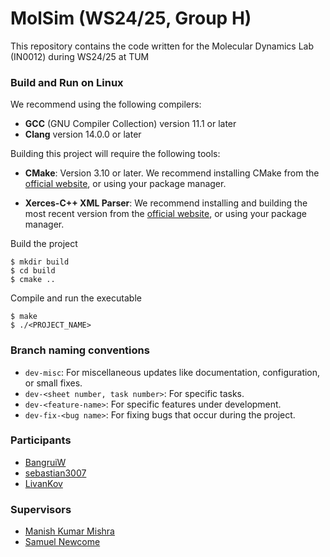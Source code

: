 MolSim (WS24/25, Group H)
===

This repository contains the code written for the Molecular Dynamics Lab (IN0012) during WS24/25 at TUM

### Build and Run on Linux 

We recommend using the following compilers:

- **GCC** (GNU Compiler Collection) version 11.1 or later
- **Clang** version 14.0.0 or later

Building this project will require the following tools:

- **CMake**: Version 3.10 or later.
  We recommend installing CMake from the [official website](https://cmake.org/download/), or using your package manager.

- **Xerces-C++ XML Parser**:
  We recommend installing and building the most recent version from the [official website](https://xerces.apache.org/xerces-c/), or using your package manager. 
   
Build the project

```
$ mkdir build
$ cd build
$ cmake ..
``` 

Compile and run the executable

```
$ make
$ ./<PROJECT_NAME>
``` 

### Branch naming conventions

- `dev-misc`: For miscellaneous updates like documentation, configuration, or small fixes.
- `dev-<sheet number, task number>`: For specific tasks.
- `dev-<feature-name>`: For specific features under development.
- `dev-fix-<bug name>`: For fixing bugs that occur during the project.

### Participants

- [BangruiW](https://github.com/BangruiW)
- [sebastian3007](https://github.com/sebastian3007)
- [LivanKov](https://github.com/LivanKov)

### Supervisors

- [Manish Kumar Mishra](https://github.com/manishmishra6016)
- [Samuel Newcome](https://github.com/SamNewcome)